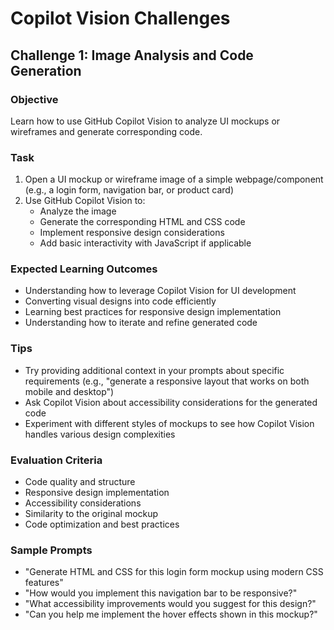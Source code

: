 # Copilot Vision Challenges

## Challenge 1: Image Analysis and Code Generation

### Objective
Learn how to use GitHub Copilot Vision to analyze UI mockups or wireframes and generate corresponding code.

### Task
1. Open a UI mockup or wireframe image of a simple webpage/component (e.g., a login form, navigation bar, or product card)
2. Use GitHub Copilot Vision to:
   - Analyze the image
   - Generate the corresponding HTML and CSS code
   - Implement responsive design considerations
   - Add basic interactivity with JavaScript if applicable

### Expected Learning Outcomes
- Understanding how to leverage Copilot Vision for UI development
- Converting visual designs into code efficiently
- Learning best practices for responsive design implementation
- Understanding how to iterate and refine generated code

### Tips
- Try providing additional context in your prompts about specific requirements (e.g., "generate a responsive layout that works on both mobile and desktop")
- Ask Copilot Vision about accessibility considerations for the generated code
- Experiment with different styles of mockups to see how Copilot Vision handles various design complexities

### Evaluation Criteria
- Code quality and structure
- Responsive design implementation
- Accessibility considerations
- Similarity to the original mockup
- Code optimization and best practices

### Sample Prompts
- "Generate HTML and CSS for this login form mockup using modern CSS features"
- "How would you implement this navigation bar to be responsive?"
- "What accessibility improvements would you suggest for this design?"
- "Can you help me implement the hover effects shown in this mockup?"